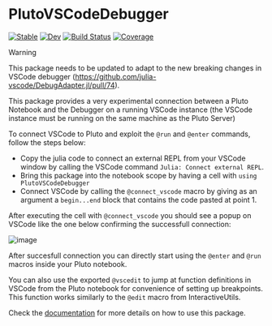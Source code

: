 # PlutoVSCodeDebugger

[![Stable](https://img.shields.io/badge/docs-stable-blue.svg)](https://disberd.github.io/PlutoVSCodeDebugger.jl/)
[![Dev](https://img.shields.io/badge/docs-dev-blue.svg)](https://disberd.github.io/PlutoVSCodeDebugger.jl/dev)
[![Build Status](https://github.com/disberd/PlutoVSCodeDebugger.jl/actions/workflows/CI.yml/badge.svg?branch=main)](https://github.com/disberd/PlutoVSCodeDebugger.jl/actions/workflows/CI.yml?query=branch%3Amain)
[![Coverage](https://codecov.io/gh/disberd/PlutoVSCodeDebugger.jl/branch/main/graph/badge.svg)](https://codecov.io/gh/disberd/PlutoVSCodeDebugger.jl)

> [!WARNING]
> This package needs to be updated to adapt to the new breaking changes in VSCode debugger (https://github.com/julia-vscode/DebugAdapter.jl/pull/74).

This package provides a very experimental connection between a Pluto Notebook
and the Debugger on a running VSCode instance (the VSCode instance must be
running on the same machine as the Pluto Server)

To connect VSCode to Pluto and exploit the `@run` and `@enter` commands, follow the steps below:
- Copy the julia code to connect an external REPL from your VSCode window by calling the VSCode command `Julia: Connect external REPL`.
- Bring this package into the notebook scope by having a cell with `using PlutoVSCodeDebugger`
- Connect VSCode by calling the `@connect_vscode` macro by giving as an argument a `begin...end` block that contains the code pasted at point 1.

After executing the cell with `@connect_vscode` you should see a popup on VSCode like the one below confirming the successfull connection:

![image](https://github.com/disberd/PlutoVSCodeDebugger.jl/assets/12846528/c60af7a2-2eb6-47a7-973f-1074da41be88)

After succesfull connection you can directly start using the `@enter` and
`@run` macros inside your Pluto notebook.

You can also use the exported `@vscedit` to jump at function definitions
in VSCode from the Pluto notebook for convenience of setting up breakpoints.
This function works similarly to the `@edit` macro from InteractiveUtils.

Check the [documentation](https://disberd.github.io/PlutoVSCodeDebugger.jl/) for more details on how to use this package.

